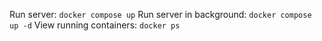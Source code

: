 
Run server: `docker compose up`
Run server in background: `docker compose up -d`
View running containers: `docker ps`
